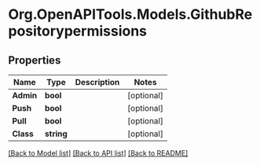 # Org.OpenAPITools.Models.GithubRepositorypermissions

## Properties

Name | Type | Description | Notes
------------ | ------------- | ------------- | -------------
**Admin** | **bool** |  | [optional] 
**Push** | **bool** |  | [optional] 
**Pull** | **bool** |  | [optional] 
**Class** | **string** |  | [optional] 

[[Back to Model list]](../README.md#documentation-for-models) [[Back to API list]](../README.md#documentation-for-api-endpoints) [[Back to README]](../README.md)

